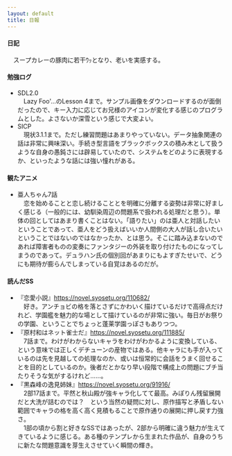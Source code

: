 ```yaml
---
layout: default
title: 日報
---
```

#### 日記  
　スープカレーの豚肉に若干ｳｯとなり、老いを実感する。  

#### 勉強ログ  
 - SDL2.0  
　Lazy Foo'...のLesson 4まで。サンプル画像をダウンロードするのが面倒だったので、キー入力に応じてお兄様のアイコンが変化する感じのプログラムとした。よさないか深雪という感じで大変よい。  
 - SICP  
　現状3.1.1まで。ただし練習問題はあまりやっていない。データ抽象関連の話は非常に興味深い。手続き型言語をブラックボックスの積み木として扱うような自身の愚鈍さには辟易していたので、システムをどのように表現するか、といったような話には強い憧れがある。  

#### 観たアニメ
 - 亜人ちゃん7話  
　恋を始めることと恋し続けることとを明確に分離する姿勢は非常に好ましく感じる（一般的には、幼馴染周辺の問題系で扱われる処理だと思う）。単体の回としてはあまり書くことはない。「語りたい」のは亜人と対話したいということであって、亜人をどう扱えばいいか人間側の大人が話し合いたいということではないのではなかったか、とは思う。そこに踏み込まないのであれば障害者ものの変奏にファンタジーの外装を取り付けたものになってしまうのであって。デュラハン氏の個別回があまりにもよすぎたせいで、どうにも期待が膨らんでしまっている自覚はあるのだが。  

#### 読んだSS  
 - 『恋愛小説』https://novel.syosetu.org/110682/  
　好き。アンチョビの格を落とさずにかわいく描けているだけで高得点だけれど、学園艦を魅力的な場として描けているのが非常に強い。毎日がお祭りの学園、ということでちょっと蓬莱学園っぽさもありつつ。  
 - 『原村和はネット雀士だ』https://novel.syosetu.org/111885/  
　7話まで。わけがわからないキャラをわけがわかるように変換している、という意味では正しくデチューンの産物ではある。他キャラにも手が入っているのは先を見越しての処理なのか、或いは恒常的に会話をうまく回せることを目的としているのか。後者だとかなり早い段階で構成上の問題にブチ当たりそうな気がするけれど……。  
 - 『黒森峰の逸見姉妹』https://novel.syosetu.org/91916/  
　2部17話まで。平然と秋山殿が強キャラ化してて最高。みぽりん残留展開だと大洗が詰むのでは？　という当然の疑問に対し、原作描写と矛盾しない範囲でキャラの格を高く高く見積もることで原作通りの展開に押し戻す力強さ。  
　1部の頃から割と好きなSSではあったが、2部から明確に違う魅力が生えてきているように感じる。ある種のテンプレから生まれた作品が、自身のうちに新たな問題意識を芽生えさせていく瞬間の輝き。
